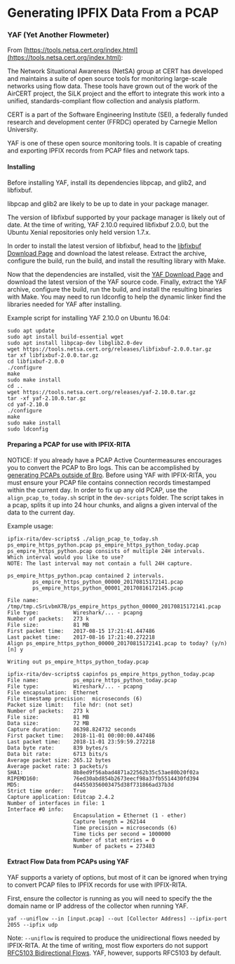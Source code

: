 # Generating IPFIX Data From a PCAP

### YAF (Yet Another Flowmeter)

From [https://tools.netsa.cert.org/index.html](https://tools.netsa.cert.org/index.html):

The Network Situational Awareness (NetSA) group at CERT has developed and
maintains a suite of open source tools for monitoring large-scale networks
using flow data. These tools have grown out of the work of the AirCERT
project, the SiLK project and the effort to integrate this work into a
unified, standards-compliant flow collection and analysis platform.

CERT is a part of the Software Engineering Institute (SEI), a federally
funded research and development center (FFRDC) operated by Carnegie Mellon University.

YAF is one of these open source monitoring tools. It is capable of creating
and exporting IPFIX records from PCAP files and network taps.

#### Installing
Before installing YAF, install its dependencies libpcap, and glib2, and libfixbuf.

libpcap and glib2 are likely to be up to date in your package manager.

The version of libfixbuf supported by your package manager is likely out of date.
At the time of writing, YAF 2.10.0 required libfixbuf 2.0.0, but
the Ubuntu Xenial repositories only held version 1.7.x.

In order to install the latest version of libfixbuf, head to the
[libfixbuf Download Page](https://tools.netsa.cert.org/fixbuf/download.html)
and download the latest release. Extract the archive, configure the build,
run the build, and install the resulting library with Make.

Now that the dependencies are installed, visit the
[YAF Download Page](https://tools.netsa.cert.org/yaf/download.html)
and download the latest version of the YAF source code. Finally,
extract the YAF archive, configure the build, run the build, and install
the resulting binaries with Make. You may need to run ldconfig to help the
dynamic linker find the libraries needed for YAF after installing.

Example script for installing YAF 2.10.0 on Ubuntu 16.04:
```
sudo apt update
sudo apt install build-essential wget
sudo apt install libpcap-dev libglib2.0-dev
wget https://tools.netsa.cert.org/releases/libfixbuf-2.0.0.tar.gz
tar xf libfixbuf-2.0.0.tar.gz
cd libfixbuf-2.0.0
./configure
make
sudo make install
cd ..
wget https://tools.netsa.cert.org/releases/yaf-2.10.0.tar.gz
tar -xf yaf-2.10.0.tar.gz
cd yaf-2.10.0
./configure
make
sudo make install
sudo ldconfig
```

#### Preparing a PCAP for use with IPFIX-RITA
NOTICE: If you already have a PCAP Active Countermeasures encourages you to convert the PCAP
to Bro logs. This can be accomplished by [generating PCAPs outside of Bro](https://github.com/activecm/rita/blob/master/Readme.md#obtaining-data-generating-bro-logs).
Before using YAF with IPFIX-RITA, you must ensure your PCAP file contains connection
records timestamped within the current day. In order to fix up any old PCAP, use the
`align_pcap_to_today.sh` script in the `dev-scripts` folder. The script takes in a
pcap, splits it up into 24 hour chunks, and aligns a given interval of the data to the current day.

Example usage:

```
ipfix-rita/dev-scripts$ ./align_pcap_to_today.sh ps_empire_https_python.pcap ps_empire_https_python_today.pcap
ps_empire_https_python.pcap consists of multiple 24H intervals.
Which interval would you like to use?
NOTE: The last interval may not contain a full 24H capture.

ps_empire_https_python.pcap contained 2 intervals.
        ps_empire_https_python_00000_20170815172141.pcap
        ps_empire_https_python_00001_20170816172145.pcap

File name:           /tmp/tmp.cSrLvbmX7B/ps_empire_https_python_00000_20170815172141.pcap
File type:           Wireshark/... - pcapng
Number of packets:   273 k
File size:           81 MB
First packet time:   2017-08-15 17:21:41.447486
Last packet time:    2017-08-16 17:21:40.272218
Align ps_empire_https_python_00000_20170815172141.pcap to today? (y/n) [n] y

Writing out ps_empire_https_python_today.pcap

ipfix-rita/dev-scripts$ capinfos ps_empire_https_python_today.pcap
File name:           ps_empire_https_python_today.pcap
File type:           Wireshark/... - pcapng
File encapsulation:  Ethernet
File timestamp precision:  microseconds (6)
Packet size limit:   file hdr: (not set)
Number of packets:   273 k
File size:           81 MB
Data size:           72 MB
Capture duration:    86398.824732 seconds
First packet time:   2018-11-01 00:00:00.447486
Last packet time:    2018-11-01 23:59:59.272218
Data byte rate:      839 bytes/s
Data bit rate:       6713 bits/s
Average packet size: 265.12 bytes
Average packet rate: 3 packets/s
SHA1:                8b8ed9f56abad4871a22562b35c53ae80b20f02a
RIPEMD160:           76ed30abd854b2673eecf98a37fb5514430fd394
MD5:                 d44550356003475d38f731866ad37b3d
Strict time order:   True
Capture application: Editcap 2.4.2
Number of interfaces in file: 1
Interface #0 info:
                     Encapsulation = Ethernet (1 - ether)
                     Capture length = 262144
                     Time precision = microseconds (6)
                     Time ticks per second = 1000000
                     Number of stat entries = 0
                     Number of packets = 273483

```
#### Extract Flow Data from PCAPs using YAF
YAF supports a variety of options, but most of it can be ignored when trying
to convert PCAP files to IPFIX records for use with IPFIX-RITA.

First, ensure the collector is running as you will need to specify
the the domain name or IP address of the collector when running YAF.

```
yaf --uniflow --in [input.pcap] --out [Collector Address] --ipfix-port 2055 --ipfix udp
```

Note: `--uniflow` is required to produce the unidirectional flows needed by
IPFIX-RITA. At the time of writing, most flow exporters do not support
[RFC5103 Bidirectional Flows](https://tools.ietf.org/html/rfc5103). YAF, however,
supports RFC5103 by default.

